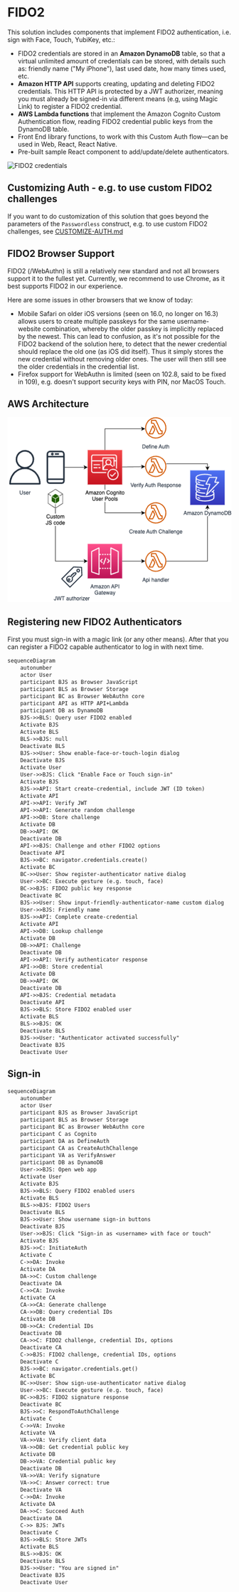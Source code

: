 # FIDO2

This solution includes components that implement FIDO2 authentication, i.e. sign with Face, Touch, YubiKey, etc.:

- FIDO2 credentials are stored in an **Amazon DynamoDB** table, so that a virtual unlimited amount of credentials can be stored, with details such as: friendly name ("My iPhone"), last used date, how many times used, etc.
- **Amazon HTTP API** supports creating, updating and deleting FIDO2 credentials. This HTTP API is protected by a JWT authorizer, meaning you must already be signed-in via different means (e.g, using Magic Link) to register a FIDO2 credential.
- **AWS Lambda functions** that implement the Amazon Cognito Custom Authentication flow, reading FIDO2 credential public keys from the DynamoDB table.
- Front End library functions, to work with this Custom Auth flow––can be used in Web, React, React Native.
- Pre-built sample React component to add/update/delete authenticators.

<img src="./drawings/fido2-authenticators-screenshot.png" alt="FIDO2 credentials" width="500px" />

## Customizing Auth - e.g. to use custom FIDO2 challenges

If you want to do customization of this solution that goes beyond the parameters of the `Passwordless` construct, e.g. to use custom FIDO2 challenges, see [CUSTOMIZE-AUTH.md](./CUSTOMIZE-AUTH.md)

## FIDO2 Browser Support

FIDO2 (/WebAuthn) is still a relatively new standard and not all browsers support it to the fullest yet. Currently, we recommend to use Chrome, as it best supports FIDO2 in our experience.

Here are some issues in other browsers that we know of today:

- Mobile Safari on older iOS versions (seen on 16.0, no longer on 16.3) allows users to create multiple passkeys for the same username-website combination, whereby the older passkey is implicitly replaced by the newest. This can lead to confusion, as it's not possible for the FIDO2 backend of the solution here, to detect that the newer credential should replace the old one (as iOS did itself). Thus it simply stores the new credential without removing older ones. The user will then still see the older credentials in the credential list.
- Firefox support for WebAuthn is limited (seen on 102.8, said to be fixed in 109), e.g. doesn't support security keys with PIN, nor MacOS Touch.

## AWS Architecture

![FIDO2 AWS Architecture](./drawings/fido2.png)

## Registering new FIDO2 Authenticators

First you must sign-in with a magic link (or any other means). After that you can register a FIDO2 capable authenticator to log in with next time.

```mermaid
sequenceDiagram
    autonumber
    actor User
    participant BJS as Browser JavaScript
    participant BLS as Browser Storage
    participant BC as Browser WebAuthn core
    participant API as HTTP API+Lambda
    participant DB as DynamoDB
    BJS->>BLS: Query user FIDO2 enabled
    Activate BJS
    Activate BLS
    BLS->>BJS: null
    Deactivate BLS
    BJS->>User: Show enable-face-or-touch-login dialog
    Deactivate BJS
    Activate User
    User->>BJS: Click "Enable Face or Touch sign-in"
    Activate BJS
    BJS->>API: Start create-credential, include JWT (ID token)
    Activate API
    API->>API: Verify JWT
    API->>API: Generate random challenge
    API->>DB: Store challenge
    Activate DB
    DB->>API: OK
    Deactivate DB
    API->>BJS: Challenge and other FIDO2 options
    Deactivate API
    BJS->>BC: navigator.credentials.create()
    Activate BC
    BC->>User: Show register-authenticator native dialog
    User->>BC: Execute gesture (e.g. touch, face)
    BC->>BJS: FIDO2 public key response
    Deactivate BC
    BJS->>User: Show input-friendly-authenticator-name custom dialog
    User->>BJS: Friendly name
    BJS->>API: Complete create-credential
    Activate API
    API->>DB: Lookup challenge
    Activate DB
    DB->>API: Challenge
    Deactivate DB
    API->>API: Verify authenticator response
    API->>DB: Store credential
    Activate DB
    DB->>API: OK
    Deactivate DB
    API->>BJS: Credential metadata
    Deactivate API
    BJS->>BLS: Store FIDO2 enabled user
    Activate BLS
    BLS->>BJS: OK
    Deactivate BLS
    BJS->>User: "Authenticator activated successfully"
    Deactivate BJS
    Deactivate User
```

## Sign-in

```mermaid
sequenceDiagram
    autonumber
    actor User
    participant BJS as Browser JavaScript
    participant BLS as Browser Storage
    participant BC as Browser WebAuthn core
    participant C as Cognito
    participant DA as DefineAuth
    participant CA as CreateAuthChallenge
    participant VA as VerifyAnswer
    participant DB as DynamoDB
    User->>BJS: Open web app
    Activate User
    Activate BJS
    BJS->>BLS: Query FIDO2 enabled users
    Activate BLS
    BLS->>BJS: FIDO2 Users
    Deactivate BLS
    BJS->>User: Show username sign-in buttons
    Deactivate BJS
    User->>BJS: Click "Sign-in as <username> with face or touch"
    Activate BJS
    BJS->>C: InitiateAuth
    Activate C
    C->>DA: Invoke
    Activate DA
    DA->>C: Custom challenge
    Deactivate DA
    C->>CA: Invoke
    Activate CA
    CA->>CA: Generate challenge
    CA->>DB: Query credential IDs
    Activate DB
    DB->>CA: Credential IDs
    Deactivate DB
    CA->>C: FIDO2 challenge, credential IDs, options
    Deactivate CA
    C->>BJS: FIDO2 challenge, credential IDs, options
    Deactivate C
    BJS->>BC: navigator.credentials.get()
    Activate BC
    BC->>User: Show sign-use-authenticator native dialog
    User->>BC: Execute gesture (e.g. touch, face)
    BC->>BJS: FIDO2 signature response
    Deactivate BC
    BJS->>C: RespondToAuthChallenge
    Activate C
    C->>VA: Invoke
    Activate VA
    VA->>VA: Verify client data
    VA->>DB: Get credential public key
    Activate DB
    DB->>VA: Credential public key
    Deactivate DB
    VA->>VA: Verify signature
    VA->>C: Answer correct: true
    Deactivate VA
    C->>DA: Invoke
    Activate DA
    DA->>C: Succeed Auth
    Deactivate DA
    C->> BJS: JWTs
    Deactivate C
    BJS->>BLS: Store JWTs
    Activate BLS
    BLS->>BJS: OK
    Deactivate BLS
    BJS->>User: "You are signed in"
    Deactivate BJS
    Deactivate User
```
